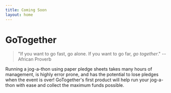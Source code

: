```yaml
---
title: Coming Soon
layout: home
---
```


# GoTogether

> "If you want to go fast, go alone. If you want to go far, _go together_." --African Proverb

Running a jog-a-thon using paper pledge sheets takes many hours of management, is highly error prone, and has the potential to lose pledges when the event is over! GoTogether's first product will help run your jog-a-thon with ease and collect the maximum funds possible.
